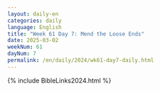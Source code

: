 ```yaml
---
layout: daily-en
categories: daily
language: English
title: "Week 61 Day 7: Mend the Loose Ends"
date: 2025-03-02
weekNum: 61
dayNum: 7
permalink: /en/daily/2024/wk61-day7-daily.html
---
```



{% include BibleLinks2024.html %}

